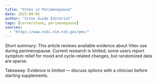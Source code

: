 ```yaml
---
title: "Vitex in Perimenopause"
date: 2025-09-05
author: "Vitex Guide Editorial"
tags: [cornerstone, perimenopause]
sources:
  - "https://www.ncbi.nlm.nih.gov/pmc/"
---
```


Short summary: This article reviews available evidence about Vitex use during perimenopause. Current research is limited; some users report symptom relief for mood and cycle-related changes, but randomized data are sparse.

Takeaway: Evidence is limited — discuss options with a clinician before starting supplements.